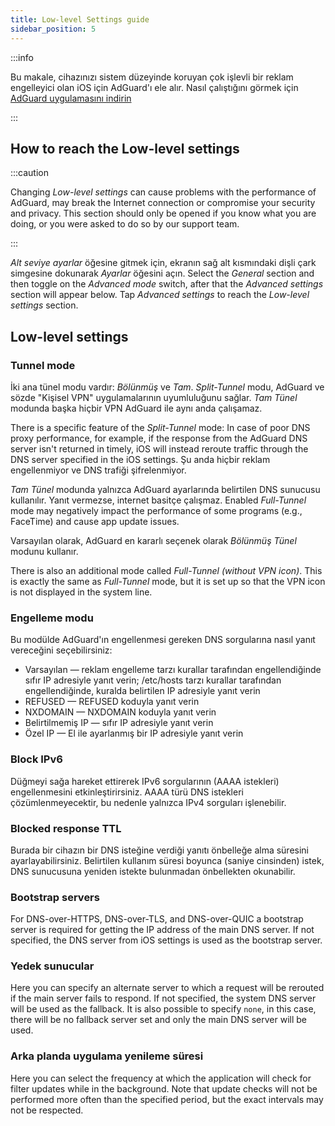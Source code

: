 ```yaml
---
title: Low-level Settings guide
sidebar_position: 5
---
```


:::info

Bu makale, cihazınızı sistem düzeyinde koruyan çok işlevli bir reklam engelleyici olan iOS için AdGuard'ı ele alır. Nasıl çalıştığını görmek için [AdGuard uygulamasını indirin](https://agrd.io/download-kb-adblock)

:::

## How to reach the Low-level settings

:::caution

Changing *Low-level settings* can cause problems with the performance of AdGuard, may break the Internet connection or compromise your security and privacy. This section should only be opened if you know what you are doing, or you were asked to do so by our support team.

:::

*Alt seviye ayarlar* öğesine gitmek için, ekranın sağ alt kısmındaki dişli çark simgesine dokunarak *Ayarlar* öğesini açın. Select the *General* section and then toggle on the *Advanced mode* switch, after that the *Advanced settings* section will appear below. Tap *Advanced settings* to reach the *Low-level settings* section.

## Low-level settings

### Tunnel mode

İki ana tünel modu vardır: *Bölünmüş* ve *Tam*. *Split-Tunnel* modu, AdGuard ve sözde "Kişisel VPN" uygulamalarının uyumluluğunu sağlar. *Tam Tünel* modunda başka hiçbir VPN AdGuard ile aynı anda çalışamaz.

There is a specific feature of the *Split-Tunnel* mode: In case of poor DNS proxy performance, for example, if the response from the AdGuard DNS server isn't returned in timely, iOS will instead reroute traffic through the DNS server specified in the iOS settings. Şu anda hiçbir reklam engellenmiyor ve DNS trafiği şifrelenmiyor.

*Tam Tünel* modunda yalnızca AdGuard ayarlarında belirtilen DNS sunucusu kullanılır. Yanıt vermezse, internet basitçe çalışmaz. Enabled *Full-Tunnel* mode may negatively impact the performance of some programs (e.g., FaceTime) and cause app update issues.

Varsayılan olarak, AdGuard en kararlı seçenek olarak *Bölünmüş Tünel* modunu kullanır.

There is also an additional mode called *Full-Tunnel (without VPN icon)*. This is exactly the same as *Full-Tunnel* mode, but it is set up so that the VPN icon is not displayed in the system line.

### Engelleme modu

Bu modülde AdGuard'ın engellenmesi gereken DNS sorgularına nasıl yanıt vereceğini seçebilirsiniz:

- Varsayılan — reklam engelleme tarzı kurallar tarafından engellendiğinde sıfır IP adresiyle yanıt verin; /etc/hosts tarzı kurallar tarafından engellendiğinde, kuralda belirtilen IP adresiyle yanıt verin
- REFUSED — REFUSED koduyla yanıt verin
- NXDOMAIN — NXDOMAIN koduyla yanıt verin
- Belirtilmemiş IP — sıfır IP adresiyle yanıt verin
- Özel IP — El ile ayarlanmış bir IP adresiyle yanıt verin

### Block IPv6

Düğmeyi sağa hareket ettirerek IPv6 sorgularının (AAAA istekleri) engellenmesini etkinleştirirsiniz. AAAA türü DNS istekleri çözümlenmeyecektir, bu nedenle yalnızca IPv4 sorguları işlenebilir.

### Blocked response TTL

Burada bir cihazın bir DNS isteğine verdiği yanıtı önbelleğe alma süresini ayarlayabilirsiniz. Belirtilen kullanım süresi boyunca (saniye cinsinden) istek, DNS sunucusuna yeniden istekte bulunmadan önbellekten okunabilir.

### Bootstrap servers

For DNS-over-HTTPS, DNS-over-TLS, and DNS-over-QUIC a bootstrap server is required for getting the IP address of the main DNS server. If not specified, the DNS server from iOS settings is used as the bootstrap server.

### Yedek sunucular

Here you can specify an alternate server to which a request will be rerouted if the main server fails to respond. If not specified, the system DNS server will be used as the fallback. It is also possible to specify `none`, in this case, there will be no fallback server set and only the main DNS server will be used.

### Arka planda uygulama yenileme süresi

Here you can select the frequency at which the application will check for filter updates while in the background. Note that update checks will not be performed more often than the specified period, but the exact intervals may not be respected.
